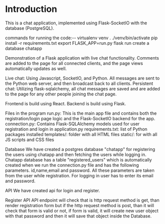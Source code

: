 # Introduction
This is a chat application, implemented using Flask-SocketIO with the database (PostgreSQL).

commands for running the code:--
virtualenv venv
. ./venv/bin/activate
pip install -r requirements.txt
export FLASK_APP=run.py
flask run
create a database chatapp

Demonstration of a Flask application with live chat functionality. Comments are added to the page for all connected clients, and the page views automatically updates as well.

Live chat: Using Javascript, SocketIO, and Python. All messages are sent to the Python web server, and then broadcast back to all clients.
Persistent chat: Utilizing flask-sqlalchemy, all chat messages are saved and are added to the page for any other people joining the chat page.

Frontend is build using React.
Backend is build using Flask.

Files in the program
run.py: This is the main app file and contains both the registration/login page logic and the Flask-SocketIO backend for the app.
connection.py: Contains Flask-SQLAlchemy models used for user registration and login in application.py
requirements.txt: list of Python packages installed 
templates/: folder with all HTML files
static/: for with all JS scripts and CSS files

Database
We have created a postgres database "chatapp" for registering the users using chatapp and then fetching the users while logging in.
Chatapp database has a table "registered_users" which is automatically created when we run the connection.py file and has the following parameters.
id,name,email and password.
All these parameters are taken from the user while registration.
For logging in user has to enter its email and password.


API
We have created api for login and register.

Register API
 API endpoint will check that is http request method is get, than render registration form but if the http request method is post, than it will check that form is valid or not, if form is valid, it will create new user object with that password and then it will save that object inside the Database.